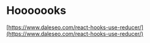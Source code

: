 # Hooooooks

[https://www.daleseo.com/react-hooks-use-reducer/](https://www.daleseo.com/react-hooks-use-reducer/)
